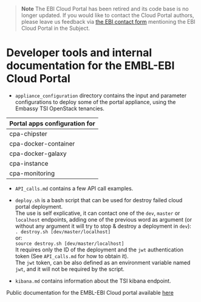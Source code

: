 > **Note**
> The EBI Cloud Portal has been retired and its code base is no longer updated. If you would like to contact the Cloud Portal authors, please leave us feedback via [the EBI contact form](https://www.ebi.ac.uk/about/contact/support/other) mentioning the EBI Cloud Portal in the Subject.

# Developer tools and internal documentation for the EMBL-EBI Cloud Portal

- `appliance_configuration` directory contains the input and parameter configurations to deploy some of the portal appliance, using the Embassy TSI OpenStack tenancies.

|Portal apps configuration for|
|---|
|cpa-chipster|
|cpa-docker-container|
|cpa-docker-galaxy|
|cpa-instance|
|cpa-monitoring|

- `API_calls.md` contains a few API call examples.

- `deploy.sh` is a bash script that can be used for destroy failed cloud portal deployment.  
The use is self explicative, it can contact one of the `dev`, `master` or `localhost` endpoints, adding one of the previous word as argument (or without any argument it will try to stop & destroy a deployment in `dev`):  
`. destroy.sh [dev/master/localhost]`  
or:  
`source destroy.sh [dev/master/localhost]`  
It requires only the ID of the deployment and the `jwt` authentication token (See `API_calls.md` for how to obtain it).  
The `jwt` token, can be also defined as an environment variable named `jwt`, and it will not be required by the script.

- `kibana.md` contains information about the TSI kibana endpoint.  

Public documentation for the EMBL-EBI Cloud portal available [here](https://readthedocs.org/projects/embl-ebi-cloud-portal-documentation)
